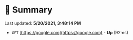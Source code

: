 # 📖 Summary
Last updated: **5/20/2021, 3:48:14 PM**

- `GET` [https://google.com](https://google.com) - **Up** (92ms)
